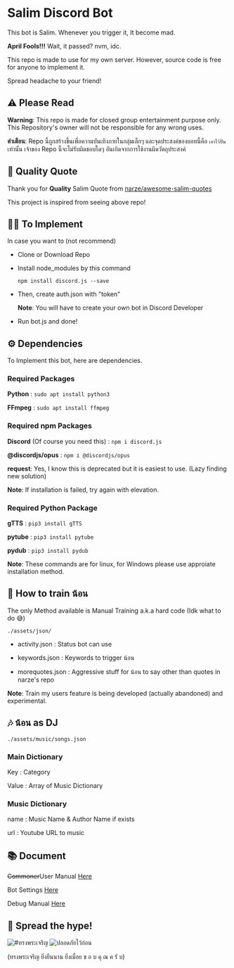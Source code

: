 # Salim Discord Bot

This bot is Salim. Whenever you trigger it, It become mad.

**April Fools!!!** Wait, it passed? nvm, idc.

This repo is made to use for my own server. However, source code is free for anyone to implement it.

Spread headache to your friend!

## ⚠️ Please Read

**Warning**: This repo is made for closed group entertainment purpose only. This Repository's owner will not be responsible for any wrong uses.

**คำเตือน**: Repo นี้ถูกสร้างขึ้นเพื่อความบันเทิงภายในกลุ่มเล็กๆ และจุดประสงค์ของบอทนี้คือ `เอาไว้ปั่น` เท่านั้น เจ้าของ Repo นี้จะไม่รับผิดชอบใดๆ อันเกิดจากการใช้งานผิดวัตถุประสงค์

## 🤝 Quality Quote

Thank you for **Quality** Salim Quote from <a href="https://github.com/narze/awesome-salim-quotes">narze/awesome-salim-quotes</a>

This project is inspired from seeing above repo!

## 👨‍💻 To Implement

In case you want to (not recommend)

* Clone or Download Repo

* Install node_modules by this command

  ```npm install discord.js --save```

* Then, create auth.json with "token"

  **Note**: You will have to create your own bot in Discord Developer
  
* Run bot.js and done!

## ⚙️ Dependencies

To Implement this bot, here are dependencies.

### Required Packages

**Python** : ```sudo apt install python3```

**FFmpeg** : ```sudo apt install ffmpeg```

### Required npm Packages

**Discord** (Of course you need this) : ```npm i discord.js```

**@discordjs/opus** : ```npm i @discordjs/opus```

**request**: Yes, I know this is deprecated but it is easiest to use. (Lazy finding new solution)

**Note**: If installation is failed, try again with elevation.

### Required Python Package

**gTTS** : ```pip3 install gTTS```

**pytube** : ```pip3 install pytube```

**pydub** : ```pip3 install pydub```

**Note**: These commands are for linux, for Windows please use approiate installation method.

## 🤖 How to train น้อน

The only Method available is Manual Training a.k.a hard code (Idk what to do 😅)

```./assets/json/```

* activity.json : Status bot can use

* keywords.json : Keywords to trigger น้อน  

* morequotes.json : Aggressive stuff for น้อน to say other than quotes in narze's repo

**Note**: Train my users feature is being developed (actually abandoned) and experimental.

## 🎶 น้อน as DJ

```./assets/music/songs.json```

### Main Dictionary

Key : Category

Value : Array of Music Dictionary

### Music Dictionary

name : Music Name & Author Name if exists

url : Youtube URL to music

## 📚 Document

~~Commoner~~User Manual <a href="https://github.com/Leomotors/Salim-Bot/blob/main/docs/user_manual.md">Here</a>

Bot Settings <a href="https://github.com/Leomotors/Salim-Bot/blob/main/docs/bot_settings.md">Here</a>

Debug Manual <a href="https://github.com/Leomotors/Salim-Bot/blob/main/docs/debug.md">Here</a>

## 🙏 Spread the hype!

<img src="./assets/images/long-live-hm-queen.jpg" alt="#ทรงพระเจริญ">

<img src="./assets/images/SAFETY_FIRST.jpg" alt="ปลอดภัยไว้ก่อน">

(ทรงพระเจริญ ยิ่งยืนนาน ยิ่งเมื่อย ข อ บ คุ ณ ค รั บ)
